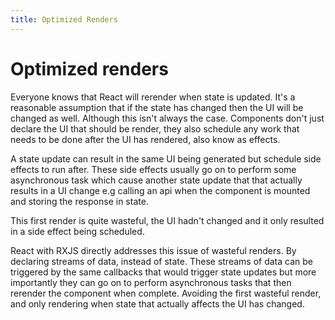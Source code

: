 ```yaml
---
title: Optimized Renders
---
```


# Optimized renders

Everyone knows that React will rerender when state is updated. It's a reasonable assumption that if the state has changed then the UI will be changed as well. Although this isn't always the case. Components don't just declare the UI that should be render, they also schedule any work that needs to be done after the UI has rendered, also know as effects.

A state update can result in the same UI being generated but schedule side effects to run after. These side effects usually go on to perform some asynchronous task which cause another state update that that actually results in a UI change e.g calling an api when the component is mounted and storing the response in state.

This first render is quite wasteful, the UI hadn't changed and it only resulted in a side effect being scheduled.

React with RXJS directly addresses this issue of wasteful renders. By declaring streams of data, instead of state. These streams of data can be triggered by the same callbacks that would trigger state updates but more importantly they can go on to perform asynchronous tasks that then rerender the component when complete. Avoiding the first wasteful render, and only rendering when state that actually affects the UI has changed.

